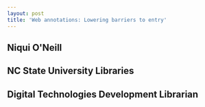 ```yaml
---
layout: post
title: 'Web annotations: Lowering barriers to entry'
---
```


## Niqui O'Neill
## NC State University Libraries
## Digital Technologies Development Librarian
